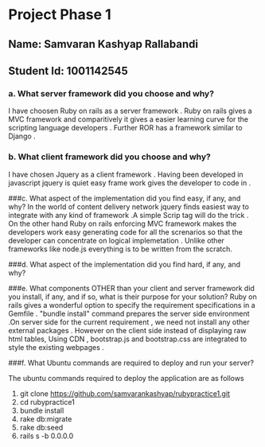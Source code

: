 Project Phase 1
===============
 
Name: Samvaran Kashyap Rallabandi
---------------------------------

Student Id: 1001142545
----------------------
 
### a. What server framework did you choose and why?

I have choosen Ruby on rails as a server framework . Ruby on rails gives a MVC framework and comparitively it gives a easier learning curve for the scripting language developers . Further ROR has a framework similar to Django . 

 
### b. What client framework did you choose and why?

I have chosen Jquery as a client framework . Having been developed in javascript jquery is quiet easy frame work gives the developer to code in . 


###c. What aspect of the implementation did you find easy, if any, and why?
In the world of content delivery network jquery finds easiest way to integrate with any kind of framework .A simple Scrip tag will do the trick . 
On the other hand Ruby on rails enforcing MVC framework makes the developers work easy generating code for all the screnarios so that the developer can concentrate on logical implemetation . Unlike other frameworks like node.js everything is to be written from the scratch.


###d. What aspect of the implementation did you find hard, if any, and why?


###e. What components OTHER than your client and server framework did you install, if any, and if so, what is their purpose for your solution?
Ruby on rails gives a wonderful option to specify the requirement specifications in a Gemfile . "bundle install" command prepares the server side environment .On server side for the current requirement , we need not install any other external packages .
However on the client side instead of displaying raw html tables,  Using CDN , bootstrap.js and bootstrap.css are integrated to style the existing webpages .


###f. What Ubuntu commands are required to deploy and run your server?

The ubuntu commands required to deploy the application are as follows 

1. git clone https://github.com/samvarankashyap/rubypractice1.git
2. cd rubypractice1
3. bundle install
4. rake db:migrate
5. rake db:seed
6. rails s -b 0.0.0.0

